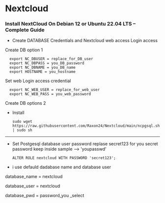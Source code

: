 # Nextcloud
### Install NextCloud On Debian 12 or Ubuntu 22.04 LTS – Complete Guide

- Create DATABASE Credentials and Nextcloud web access Login access

 Create DB option 1
 
      export NC_DBUSER = replace_for_DB_user
      export NC_DBPASS = you_DB_password
      export NC_DBNAME = you_DB_name
      export HOSTNAME = you_hostname

Set web Login access credential
      
      export NC_WEB_USER = replace_for_web_user
      export NC_WEB_PASS = you_web_password
  

 Create DB options 2

 


- Install

      sudo wget https://raw.githubusercontent.com/Raxon24/Nextcloud/main/ncpgsql.sh | sudo sh
-----------------------------------------------------------------------------------------------------------
 - Set Postgesql database user  password replase secret123  for you secret password keep inside sample --> 'youpasswd'

       ALTER ROLE nextcloud WITH PASSWORD 'secret123';
 - i use defauld dadabase name and database user 

  database_name = nextcloud
  
  database_user = nextcloud
  
  database_pwd = password_you _select
